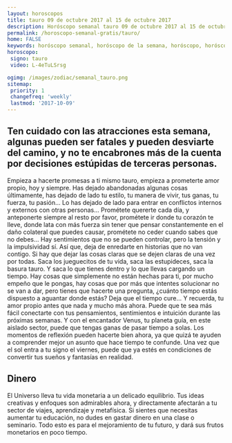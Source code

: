```yaml
---
layout: horoscopos
title: tauro 09 de octubre 2017 al 15 de octubre 2017 
description: Horóscopo semanal tauro 09 de octubre 2017 al 15 de octubre 2017. Ten cuidado con las atracciones esta semana, algunas pueden ser fatales y pueden desviarte del camino, y no te encabrones más de la cuenta por decisiones estúpidas de terceras personas.
permalink: /horoscopo-semanal-gratis/tauro/
home: FALSE
keywords: horóscopo semanal, horóscopo de la semana, horóscopo, horóscopo gratis,horóscopos, horóscopo esperanza gracia, horoscopos tauro la semana, horóscopos gratis, Tarot, Astrologia, Zodíaco, tauro, horoscopo gratis, semanal
horoscopo:
 signo: tauro
 video: L-4eTuLSrsg

ogimg: /images/zodiac/semanal_tauro.png
sitemap:
 priority: 1
 changefreq: 'weekly'
 lastmod: '2017-10-09'
---
```




## Ten cuidado con las atracciones esta semana, algunas pueden ser fatales y pueden desviarte del camino, y no te encabrones más de la cuenta por decisiones estúpidas de terceras personas.

Empieza a hacerte promesas a ti mismo tauro, empieza a prometerte amor propio, hoy y siempre. Has dejado abandonadas algunas cosas últimamente, has dejado de lado tu estilo, tu manera de vivir, tus ganas, tu fuerza, tu pasión… Lo has dejado de lado para entrar en conflictos internos y externos con otras personas… Prométete quererte cada día, y anteponerte siempre al resto por favor, prométete ir donde tu corazón te lleve, donde lata con más fuerza sin tener que pensar constantemente en el daño colateral que puedes causar, prométete no ceder cuando sabes que no debes… Hay sentimientos que no se pueden controlar, pero la tensión y la impulsividad sí. Así que, deja de enredarte en historias que no van contigo. Si hay que dejar las cosas claras que se dejen claras de una vez por todas. Saca los jueguecitos de tu vida, saca las estupideces, saca la basura tauro. Y saca lo que tienes dentro y lo que llevas cargando un tiempo. Hay cosas que simplemente no están hechas para ti, por mucho empeño que le pongas, hay cosas que por más que intentes solucionar no se van a dar, pero tienes que hacerte una pregunta, ¿cuánto tiempo estás dispuesto a aguantar donde estás? Deja que el tiempo cure… Y recuerda, tu amor propio antes que nada y mucho más ahora.
Puede que te sea más fácil conectarte con tus pensamientos, sentimientos e intuición durante las próximas semanas. Y con el encantador Venus, tu planeta guía, en este aislado sector, puede que tengas ganas de pasar tiempo a solas. Los momentos de reflexión pueden hacerte bien ahora, ya que quizá te ayuden a comprender mejor un asunto que hace tiempo te confunde. Una vez que el sol entra a tu signo el viernes, puede que ya estés en condiciones de convertir tus sueños y fantasías en realidad. 

## Dinero

El Universo lleva tu vida monetaria a un delicado equilibrio. Tus ideas creativas y enfoques son admirables ahora, y directamente afectarán a tu sector de viajes, aprendizaje y metafísica. Si sientes que necesitas aumentar tu educación, no dudes en gastar dinero en una clase o seminario. Todo esto es para el mejoramiento de tu futuro, y dará sus frutos monetarios en poco tiempo.